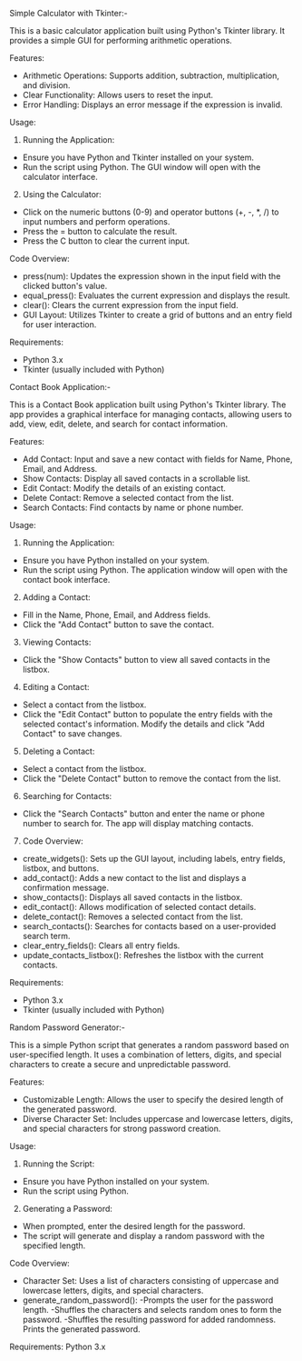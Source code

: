 Simple Calculator with Tkinter:-

This is a basic calculator application built using Python's Tkinter library. It provides a simple GUI for performing arithmetic operations.

Features:
* Arithmetic Operations: Supports addition, subtraction, multiplication, and division.
* Clear Functionality: Allows users to reset the input.
* Error Handling: Displays an error message if the expression is invalid.

Usage:
1) Running the Application:
* Ensure you have Python and Tkinter installed on your system.
* Run the script using Python. The GUI window will open with the calculator interface.
2) Using the Calculator:
* Click on the numeric buttons (0-9) and operator buttons (+, -, *, /) to input numbers and perform operations.
* Press the = button to calculate the result.
* Press the C button to clear the current input.

Code Overview:
* press(num): Updates the expression shown in the input field with the clicked button's value.
* equal_press(): Evaluates the current expression and displays the result.
* clear(): Clears the current expression from the input field.
* GUI Layout: Utilizes Tkinter to create a grid of buttons and an entry field for user interaction.

Requirements:
* Python 3.x
* Tkinter (usually included with Python)


Contact Book Application:-

This is a Contact Book application built using Python's Tkinter library. The app provides a graphical interface for managing contacts, allowing users to add, view, edit, delete, and search for contact information.

Features:
* Add Contact: Input and save a new contact with fields for Name, Phone, Email, and Address.
* Show Contacts: Display all saved contacts in a scrollable list.
* Edit Contact: Modify the details of an existing contact.
* Delete Contact: Remove a selected contact from the list.
* Search Contacts: Find contacts by name or phone number.

Usage:
1) Running the Application:
* Ensure you have Python installed on your system.
* Run the script using Python. The application window will open with the contact book interface.
2) Adding a Contact:
* Fill in the Name, Phone, Email, and Address fields.
* Click the "Add Contact" button to save the contact.
3) Viewing Contacts:
* Click the "Show Contacts" button to view all saved contacts in the listbox.
4) Editing a Contact:
* Select a contact from the listbox.
* Click the "Edit Contact" button to populate the entry fields with the selected contact's information. Modify the details and click "Add Contact" to save changes.
5) Deleting a Contact:
* Select a contact from the listbox.
* Click the "Delete Contact" button to remove the contact from the list.
6) Searching for Contacts:
* Click the "Search Contacts" button and enter the name or phone number to search for. The app will display matching contacts.
7) Code Overview:
* create_widgets(): Sets up the GUI layout, including labels, entry fields, listbox, and buttons.
* add_contact(): Adds a new contact to the list and displays a confirmation message.
* show_contacts(): Displays all saved contacts in the listbox.
* edit_contact(): Allows modification of selected contact details.
* delete_contact(): Removes a selected contact from the list.
* search_contacts(): Searches for contacts based on a user-provided search term.
* clear_entry_fields(): Clears all entry fields.
* update_contacts_listbox(): Refreshes the listbox with the current contacts.

Requirements:
* Python 3.x
* Tkinter (usually included with Python)


Random Password Generator:-

This is a simple Python script that generates a random password based on user-specified length. It uses a combination of letters, digits, and special characters to create a secure and unpredictable password.

Features:
* Customizable Length: Allows the user to specify the desired length of the generated password.
* Diverse Character Set: Includes uppercase and lowercase letters, digits, and special characters for strong password creation.

Usage:
1) Running the Script:
* Ensure you have Python installed on your system.
* Run the script using Python.
2) Generating a Password:
* When prompted, enter the desired length for the password.
* The script will generate and display a random password with the specified length.

Code Overview:
* Character Set: Uses a list of characters consisting of uppercase and lowercase letters, digits, and special characters.
* generate_random_password():
  -Prompts the user for the password length.
  -Shuffles the characters and selects random ones to form the password.
  -Shuffles the resulting password for added randomness.
  Prints the generated password.

Requirements:
Python 3.x


